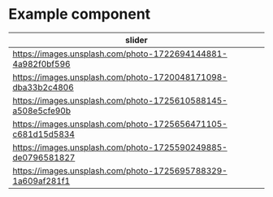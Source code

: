 # Example component

| slider |
|--------|
| https://images.unsplash.com/photo-1722694144881-4a982f0bf596 |
| https://images.unsplash.com/photo-1720048171098-dba33b2c4806 |
| https://images.unsplash.com/photo-1725610588145-a508e5cfe90b |
| https://images.unsplash.com/photo-1725656471105-c681d15d5834 |
| https://images.unsplash.com/photo-1725590249885-de0796581827 |
| https://images.unsplash.com/photo-1725695788329-1a609af281f1 |
